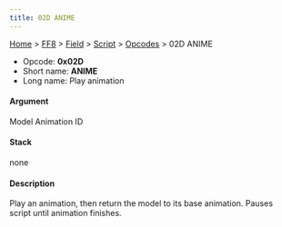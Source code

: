```yaml
---
title: 02D ANIME
---
```


[Home](../../../../Main%20Page.md.md) > [FF8](../../../../FF8.md) > [Field](../../../Field.md) > [Script](../../Script.md) > [Opcodes](../Opcodes.md) > 02D ANIME

-   Opcode: **0x02D**
-   Short name: **ANIME**
-   Long name: Play animation

#### Argument

Model Animation ID

#### Stack

none

#### Description

Play an animation, then return the model to its base animation. Pauses
script until animation finishes.
